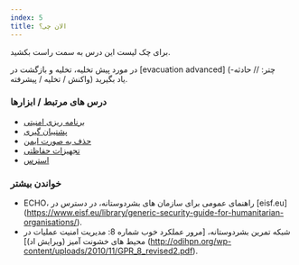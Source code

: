 ```yaml
---
index: 5
title: الان چی؟
---
```

برای چک لیست این درس به سمت راست بکشید.

در مورد پیش تخلیه، تخلیه و بازگشت در [evacuation advanced] (چتر: // حادثه-واکنش / تخلیه / پیشرفته) یاد بگیرید.

### درس های مرتبط / ابزارها

*   [برنامه ریزی امنیتی](umbrella://assess-your-risk/security-planning)
*   [پشتیبان گیری](umbrella://information/backing-up)
*   [حذف به صورت ایمن](umbrella://information/safely-deleting)
*   [تجهیزات حفاظتی](umbrella://travel/protective-equipment)
*   [استرس](umbrella://stress/stress)

### خواندن بیشتر

*   ECHO، راهنمای عمومی برای سازمان های بشردوستانه، در دسترس در [eisf.eu] (https://www.eisf.eu/library/generic-security-guide-for-humanitarian-organisations/).
*   شبکه تمرین بشردوستانه، [مرور عملکرد خوب شماره 8: مدیریت امنیت عملیات در محیط های خشونت آمیز (ویرایش اد)] (http://odihpn.org/wp-content/uploads/2010/11/GPR_8_revised2.pdf).